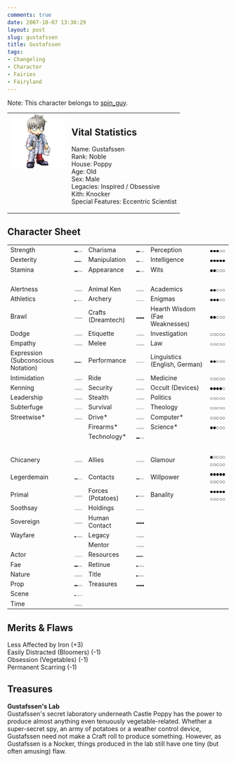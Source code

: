 ```yaml
---
comments: true
date: 2007-10-07 13:38:29
layout: post
slug: gustafssen
title: Gustafssen
tags:
- Changeling
- Character
- Fairies
- Fairyland
---
```


<p>Note: This character belongs to <a href="http://spin-guy.livejournal.com">spin_guy</a>.</p>
<table border="0" cellspacing="10">
<tr>
<td valign="top"><img src="/img/fiction/characters/avatars/gustafssen.png" /></td>
<td valign="top">
<h2>Vital Statistics</h2>
<p>Name: Gustafssen<br />
Rank: Noble<br />
House: Poppy<br />
Age: Old<br />
Sex: Male<br />
Legacies: Inspired / Obsessive<br />
Kith: Knocker<br />
Special Features: Eccentric Scientist</p></td>
</tr>
</table>
<h2>Character Sheet</h2>
<table border="0" width="100%" cellspacing="2" cellpadding="4">
<tr>
<td>Strength</td>
<td><img src="/img/fiction/characters/dots/2.png" /></td>
<td>Charisma</td>
<td><img src="/img/fiction/characters/dots/2.png" /></td>
<td>Perception</td>
<td><img src="/img/fiction/characters/dots/3.png" /></td>
</tr>
<tr>
<td>Dexterity</td>
<td><img src="/img/fiction/characters/dots/4.png" /></td>
<td>Manipulation</td>
<td><img src="/img/fiction/characters/dots/2.png" /></td>
<td>Intelligence</td>
<td><img src="/img/fiction/characters/dots/5.png" /></td>
</tr>
<tr>
<td>Stamina</td>
<td><img src="/img/fiction/characters/dots/2.png" /></td>
<td>Appearance</td>
<td><img src="/img/fiction/characters/dots/2.png" /></td>
<td>Wits</td>
<td><img src="/img/fiction/characters/dots/2.png" /></td>
</tr>
<tr>
<td>&nbsp;</td>
</tr>
<tr>
<td>Alertness</td>
<td><img src="/img/fiction/characters/dots/0.png" /></td>
<td>Animal Ken</td>
<td><img src="/img/fiction/characters/dots/0.png" /></td>
<td>Academics</td>
<td><img src="/img/fiction/characters/dots/2.png" /></td>
</tr>
<tr>
<td>Athletics</td>
<td><img src="/img/fiction/characters/dots/1.png" /></td>
<td>Archery</td>
<td><img src="/img/fiction/characters/dots/0.png" /></td>
<td>Enigmas</td>
<td><img src="/img/fiction/characters/dots/3.png" /></td>
</tr>
<tr>
<td>Brawl</td>
<td><img src="/img/fiction/characters/dots/0.png" /></td>
<td>Crafts (Dreamtech)</td>
<td><img src="/img/fiction/characters/dots/5.png" /></td>
<td>Hearth Wisdom (Fae Weaknesses)</td>
<td><img src="/img/fiction/characters/dots/2.png" /></td>
</tr>
<tr>
<td>Dodge</td>
<td><img src="/img/fiction/characters/dots/0.png" /></td>
<td>Etiquette</td>
<td><img src="/img/fiction/characters/dots/0.png" /></td>
<td>Investigation</td>
<td><img src="/img/fiction/characters/dots/0.png" /></td>
</tr>
<tr>
<td>Empathy</td>
<td><img src="/img/fiction/characters/dots/0.png" /></td>
<td>Melee</td>
<td><img src="/img/fiction/characters/dots/0.png" /></td>
<td>Law</td>
<td><img src="/img/fiction/characters/dots/0.png" /></td>
</tr>
<tr>
<td>Expression (Subconscious Notation)</td>
<td><img src="/img/fiction/characters/dots/4.png" /></td>
<td>Performance</td>
<td><img src="/img/fiction/characters/dots/0.png" /></td>
<td>Linguistics (English, German)</td>
<td><img src="/img/fiction/characters/dots/2.png" /></td>
</tr>
<tr>
<td>Intimidation</td>
<td><img src="/img/fiction/characters/dots/0.png" /></td>
<td>Ride</td>
<td><img src="/img/fiction/characters/dots/0.png" /></td>
<td>Medicine</td>
<td><img src="/img/fiction/characters/dots/0.png" /></td>
</tr>
<tr>
<td>Kenning</td>
<td><img src="/img/fiction/characters/dots/0.png" /></td>
<td>Security</td>
<td><img src="/img/fiction/characters/dots/0.png" /></td>
<td>Occult (Devices)</td>
<td><img src="/img/fiction/characters/dots/4.png" /></td>
</tr>
<tr>
<td>Leadership</td>
<td><img src="/img/fiction/characters/dots/0.png" /></td>
<td>Stealth</td>
<td><img src="/img/fiction/characters/dots/0.png" /></td>
<td>Politics</td>
<td><img src="/img/fiction/characters/dots/0.png" /></td>
</tr>
<tr>
<td>Subterfuge</td>
<td><img src="/img/fiction/characters/dots/0.png" /></td>
<td>Survival</td>
<td><img src="/img/fiction/characters/dots/0.png" /></td>
<td>Theology</td>
<td><img src="/img/fiction/characters/dots/0.png" /></td>
</tr>
<tr>
<td>Streetwise*</td>
<td><img src="/img/fiction/characters/dots/0.png" /></td>
<td>Drive*</td>
<td><img src="/img/fiction/characters/dots/0.png" /></td>
<td>Computer*</td>
<td><img src="/img/fiction/characters/dots/0.png" /></td>
</tr>
<tr>
<td></td>
<td></td>
<td>Firearms*</td>
<td><img src="/img/fiction/characters/dots/0.png" /></td>
<td>Science*</td>
<td><img src="/img/fiction/characters/dots/2.png" /></td>
</tr>
<tr>
<td></td>
<td></td>
<td>Technology*</td>
<td><img src="/img/fiction/characters/dots/2.png" /></td>
<td></td>
<td></td>
</tr>
<tr>
<td>&nbsp;</td>
</tr>
<tr>
<td>Chicanery</td>
<td><img src="/img/fiction/characters/dots/0.png" /></td>
<td>Allies</td>
<td><img src="/img/fiction/characters/dots/0.png" /></td>
<td>Glamour</td>
<td><img src="/img/fiction/characters/dots/1.png" /><img src="/img/fiction/characters/dots/0.png" /></td>
</tr>
<tr>
<td>Legerdemain</td>
<td><img src="/img/fiction/characters/dots/2.png" /></td>
<td>Contacts</td>
<td><img src="/img/fiction/characters/dots/2.png" /></td>
<td>Willpower</td>
<td><img src="/img/fiction/characters/dots/5.png" /><img src="/img/fiction/characters/dots/0.png" /></td>
</tr>
<tr>
<td>Primal</td>
<td><img src="/img/fiction/characters/dots/0.png" /></td>
<td>Forces (Potatoes)</td>
<td><img src="/img/fiction/characters/dots/1.png" /></td>
<td>Banality</td>
<td><img src="/img/fiction/characters/dots/5.png" /><img src="/img/fiction/characters/dots/0.png" /></td>
</tr>
<tr>
<td>Soothsay</td>
<td><img src="/img/fiction/characters/dots/0.png" /></td>
<td>Holdings</td>
<td><img src="/img/fiction/characters/dots/0.png" /></td>
<td></td>
<td></td>
</tr>
<tr>
<td>Sovereign</td>
<td><img src="/img/fiction/characters/dots/0.png" /></td>
<td>Human Contact</td>
<td><img src="/img/fiction/characters/dots/5.png" /></td>
<td></td>
<td></td>
</tr>
<tr>
<td>Wayfare</td>
<td><img src="/img/fiction/characters/dots/1.png" /></td>
<td>Legacy</td>
<td><img src="/img/fiction/characters/dots/0.png" /></td>
<td></td>
<td></td>
</tr>
<tr>
<td></td>
<td></td>
<td>Mentor</td>
<td><img src="/img/fiction/characters/dots/0.png" /></td>
<td></td>
<td></td>
</tr>
<tr>
<td>Actor</td>
<td><img src="/img/fiction/characters/dots/0.png" /></td>
<td>Resources</td>
<td><img src="/img/fiction/characters/dots/4.png" /></td>
<td></td>
<td></td>
</tr>
<tr>
<td>Fae</td>
<td><img src="/img/fiction/characters/dots/2.png" /></td>
<td>Retinue</td>
<td><img src="/img/fiction/characters/dots/1.png" /></td>
<td></td>
<td></td>
</tr>
<tr>
<td>Nature</td>
<td><img src="/img/fiction/characters/dots/0.png" /></td>
<td>Title</td>
<td><img src="/img/fiction/characters/dots/1.png" /></td>
<td></td>
<td></td>
</tr>
<tr>
<td>Prop</td>
<td><img src="/img/fiction/characters/dots/2.png" /></td>
<td>Treasures</td>
<td><img src="/img/fiction/characters/dots/5.png" /></td>
<td></td>
<td></td>
</tr>
<tr>
<td>Scene</td>
<td><img src="/img/fiction/characters/dots/1.png" /></td>
<td></td>
<td></td>
<td></td>
<td></td>
</tr>
<tr>
<td>Time</td>
<td><img src="/img/fiction/characters/dots/0.png" /></td>
<td></td>
<td></td>
<td></td>
<td></td>
</tr>
</table>
<h2>Merits &amp; Flaws</h2>
<p>Less Affected by Iron (+3)<br />
Easily Distracted (Bloomers) (-1)<br />
Obsession (Vegetables) (-1)<br />
Permanent Scarring (-1)</p>
<h2>Treasures</h2>
<p><b>Gustafssen&#039;s Lab</b><br />
Gustafssen&#039;s secret laboratory underneath Castle Poppy has the power to produce almost anything even tenuously vegetable-related.  Whether a super-secret spy, an army of potatoes or a weather control device, Gustafssen need not make a Craft roll to produce something.  However, as Gustafssen is a Nocker, things produced in the lab still have one tiny (but often amusing) flaw.</p>
